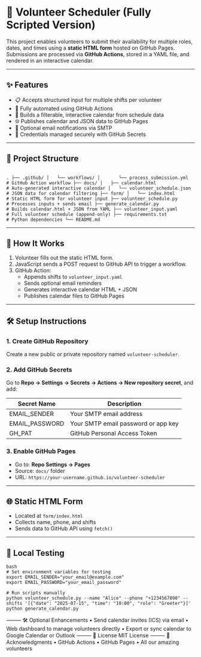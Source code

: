 # 🙌 Volunteer Scheduler (Fully Scripted Version)

This project enables volunteers to submit their availability for multiple roles, dates, and times using a **static HTML form** hosted on GitHub Pages. Submissions are processed via **GitHub Actions**, stored in a YAML file, and rendered in an interactive calendar.

---

## ✨ Features

- 📋 Accepts structured input for multiple shifts per volunteer
- 🔁 Fully automated using GitHub Actions
- 📅 Builds a filterable, interactive calendar from schedule data
- 🌐 Publishes calendar and JSON data to GitHub Pages
- 📧 Optional email notifications via SMTP
- 🔐 Credentials managed securely with GitHub Secrets

---

## 📁 Project Structure

```

. ├── .github/ │   └── workflows/ │       └── process_submission.yml       # GitHub Action workflow ├── docs/ │   ├── calendar.html                    # Auto-generated interactive calendar │   └── volunteer_schedule.json          # JSON data for calendar filtering ├── form/ │   └── index.html                       # Static HTML form for volunteer input ├── volunteer_schedule.py               # Processes inputs + sends email ├── generate_calendar.py                # Builds calendar.html + JSON from YAML ├── volunteer_input.yaml                # Full volunteer schedule (append-only) ├── requirements.txt                    # Python dependencies └── README.md

```
---

## 🧠 How It Works

1. Volunteer fills out the static HTML form.
2. JavaScript sends a POST request to GitHub API to trigger a workflow.
3. GitHub Action:
   - Appends shifts to `volunteer_input.yaml`
   - Sends optional email reminders
   - Generates interactive calendar HTML + JSON
   - Publishes calendar files to GitHub Pages

---

## 🛠️ Setup Instructions

### 1. Create GitHub Repository

Create a new public or private repository named `volunteer-scheduler`.

### 2. Add GitHub Secrets

Go to **Repo → Settings → Secrets → Actions → New repository secret**, and add:

| Secret Name       | Description                        |
|-------------------|------------------------------------|
| EMAIL_SENDER      | Your SMTP email address            |
| EMAIL_PASSWORD    | Your SMTP email password or app key|
| GH_PAT            | GitHub Personal Access Token       |

### 3. Enable GitHub Pages

- Go to: **Repo Settings → Pages**
- Source: `docs/` folder
- URL: `https://your-username.github.io/volunteer-scheduler`

---

## 🌐 Static HTML Form

- Located at `form/index.html`
- Collects name, phone, and shifts
- Sends data to GitHub API using `fetch()`

---

## 🧪 Local Testing

```
bash
# Set environment variables for testing
export EMAIL_SENDER="your_email@example.com"
export EMAIL_PASSWORD="your_email_password"

# Run scripts manually
python volunteer_schedule.py --name "Alice" --phone "+1234567890" --shifts '[{"date": "2025-07-15", "time": "10:00", "role": "Greeter"}]'
python generate_calendar.py

```
⸻
🛠️ Optional Enhancements
• Send calendar invites (ICS) via email
• Web dashboard to manage volunteers directly
• Export or sync calendar to Google Calendar or Outlook
⸻
📘 License
MIT License
⸻
🙏 Acknowledgments
• GitHub Actions
• GitHub Pages
• All our amazing volunteers

